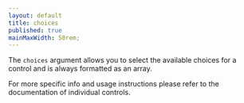 ```yaml
---
layout: default
title: choices
published: true
mainMaxWidth: 50rem;
---
```


The `choices` argument allows you to select the available choices for a control and is always formatted as an array.

For more specific info and usage instructions please refer to the documentation of individual controls.

